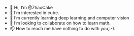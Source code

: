 - 👋 Hi, I’m @ZhaoCake
- 👀 I’m interested in cube.
- 🌱 I’m currently learning deep learning and computer vision
- 💞️ I’m looking to collaborate on how to learn math.
- 📫 How to reach me have nothing to do with you,:-).

<!---
ZhaoCake/ZhaoCake is a ✨ special ✨ repository because its `README.md` (this file) appears on your GitHub profile.
You can click the Preview link to take a look at your changes.
--->

